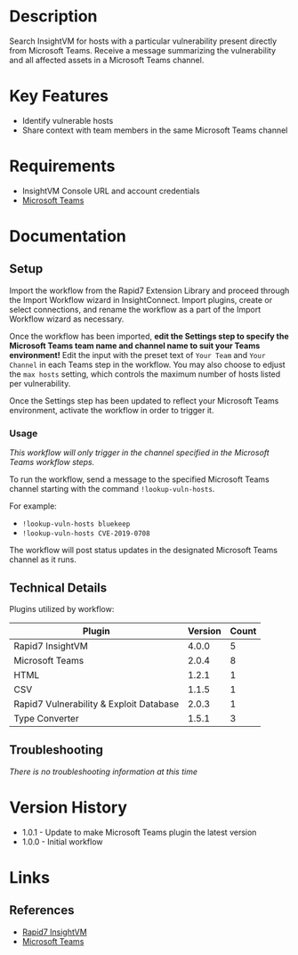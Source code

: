 # Description

Search InsightVM for hosts with a particular vulnerability present directly from Microsoft Teams. Receive a message summarizing the vulnerability and all affected assets in a Microsoft Teams channel.

# Key Features

* Identify vulnerable hosts
* Share context with team members in the same Microsoft Teams channel

# Requirements

* InsightVM Console URL and account credentials
* [Microsoft Teams](https://insightconnect.help.rapid7.com/docs/microsoft-teams)

# Documentation

## Setup

Import the workflow from the Rapid7 Extension Library and proceed through the Import Workflow wizard in InsightConnect. Import plugins, create or select connections, and rename the workflow as a part of the Import Workflow wizard as necessary.

Once the workflow has been imported, **edit the Settings step to specify the Microsoft Teams team name and channel name to suit your Teams environment!** Edit the input with the preset text of `Your Team` and `Your Channel` in each Teams step in the workflow. You may also choose to edjust the `max hosts` setting, which controls the maximum number of hosts listed per vulnerability.

Once the Settings step has been updated to reflect your Microsoft Teams environment, activate the workflow in order to trigger it.

### Usage

*This workflow will only trigger in the channel specified in the Microsoft Teams workflow steps.*

To run the workflow, send a message to the specified Microsoft Teams channel starting with the command `!lookup-vuln-hosts`.

For example:
* `!lookup-vuln-hosts bluekeep`
* `!lookup-vuln-hosts CVE-2019-0708`

The workflow will post status updates in the designated Microsoft Teams channel as it runs.

## Technical Details

Plugins utilized by workflow:

|Plugin|Version|Count|
|----|----|--------|
|Rapid7 InsightVM|4.0.0|5|
|Microsoft Teams|2.0.4|8|
|HTML|1.2.1|1|
|CSV|1.1.5|1|
|Rapid7 Vulnerability & Exploit Database|2.0.3|1|
|Type Converter|1.5.1|3|

## Troubleshooting

_There is no troubleshooting information at this time_

# Version History

* 1.0.1 - Update to make Microsoft Teams plugin the latest version
* 1.0.0 - Initial workflow

# Links

## References

* [Rapid7 InsightVM](https://www.rapid7.com/products/insightvm)
* [Microsoft Teams](https://insightconnect.help.rapid7.com/docs/microsoft-teams)
